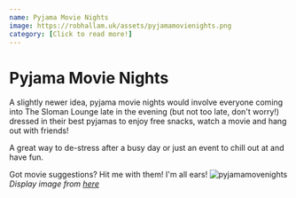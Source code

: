 ```yaml
---
name: Pyjama Movie Nights
image: https://robhallam.uk/assets/pyjamamovienights.png
category: [Click to read more!]
---
```


# Pyjama Movie Nights

A slightly newer idea, pyjama movie nights would involve everyone coming into The Sloman Lounge late in the evening (but not too late, don't worry!) dressed in their best pyjamas to enjoy free snacks, watch a movie and hang out with friends!

A great way to de-stress after a busy day or just an event to chill out at and have fun.

Got movie suggestions? Hit me with them! I'm all ears!
![pyjamamovenights](https://robhallam.uk/assets/pyjamamovienights.png)
*Display image from [here](https://www.yesiwantit.com/blog/2019/10/15/how-to-host-the-ultimate-home-movie-night/)*